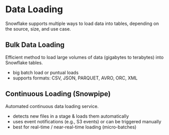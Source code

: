 # Data Loading

Snowflake supports multiple ways to load data into tables, depending on the source, size, and use case.

## Bulk Data Loading

Efficient method to load large volumes of data (gigabytes to terabytes) into Snowflake tables.

- big batch load or puntual loads
- supports formats: CSV, JSON, PARQUET, AVRO, ORC, XML

## Continuous Loading (Snowpipe)

Automated continuous data loading service.

- detects new files in a stage & loads them automatically
- uses event notifications (e.g., S3 events) or can be triggered manually
- best for real-time / near-real-time loading (micro-batches)
